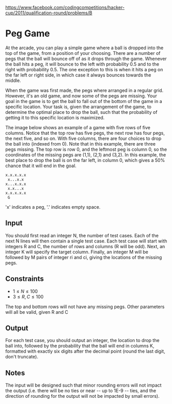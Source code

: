 https://www.facebook.com/codingcompetitions/hacker-cup/2011/qualification-round/problems/B

# Peg Game

At the arcade, you can play a simple game where a ball is dropped into the top
of the game, from a position of your choosing. There are a number of pegs that
the ball will bounce off of as it drops through the game. Whenever the ball
hits a peg, it will bounce to the left with probability 0.5 and to the right
with probability 0.5. The one exception to this is when it hits a peg on the
far left or right side, in which case it always bounces towards the middle.

When the game was first made, the pegs where arranged in a regular grid.
However, it's an old game, and now some of the pegs are missing. Your goal in
the game is to get the ball to fall out of the bottom of the game in a specific
location. Your task is, given the arrangement of the game, to determine the
optimal place to drop the ball, such that the probability of getting it to this
specific location is maximized.

The image below shows an example of a game with five rows of five columns.
Notice that the top row has five pegs, the next row has four pegs, the next
five, and so on. With five columns, there are four choices to drop the ball
into (indexed from 0). Note that in this example, there are three pegs missing.
The top row is row 0, and the leftmost peg is column 0, so the coordinates of
the missing pegs are (1,1), (2,1) and (3,2). In this example, the best place to
drop the ball is on the far left, in column 0, which gives a 50% chance that it
will end in the goal.

```
x.x.x.x.x
 x...x.x
x...x.x.x
 x.x...x
x.x.x.x.x
 G
```

'x' indicates a peg, '.' indicates empty space.

## Input

You should first read an integer N, the number of test cases. Each of the next
N lines will then contain a single test case. Each test case will start with
integers R and C, the number of rows and columns (R will be odd). Next, an
integer K will specify the target column. Finally, an integer M will be
followed by M pairs of integer ri and ci, giving the locations of the missing
pegs.

## Constraints

- $1 \leq N \leq 100$
- $3 \leq R,C \leq 100$

The top and bottom rows will not have any missing pegs.
Other parameters will all be valid, given R and C

## Output

For each test case, you should output an integer, the location to drop the ball
into, followed by the probability that the ball will end in columns K,
formatted with exactly six digits after the decimal point (round the last
digit, don't truncate).

## Notes

The input will be designed such that minor rounding errors will not impact the
output (i.e. there will be no ties or near -- up to 1E-9 -- ties, and the
direction of rounding for the output will not be impacted by small errors).
